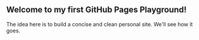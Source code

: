 ## Welcome to my first GitHub Pages Playground!

The idea here is to build a concise and clean personal site. We'll see how it goes. 
